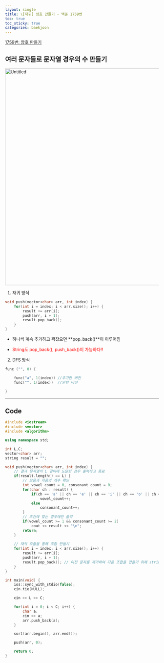 ```yaml
---
layout: single
title: \[재귀] 암호 만들기 - 백준 1759번
toc: true
toc_sticky: true
categories: baekjoon
---
```


[1759번: 암호 만들기](https://www.acmicpc.net/problem/1759)

## 여러 문자들로 문자열 경우의 수 만들기

<img width="710" alt="Untitled" src="https://github.com/KimGyeongLock/KimGyeongLock.github.io/assets/63464299/4946cc6c-a433-4588-b2d3-99607e15b2ce">


1. 재귀 방식

```cpp
void push(vector<char> arr, int index) {   
    for(int i = index; i < arr.size(); i++) {
        result += arr[i];
        push(arr, i + 1);
        result.pop_back();
    }
}
```

- 하나씩 계속 추가하고 꽉찼으면 **pop_back()**이 이루어짐

- <span style="color: red">String도 pop_back(), push_back()이 가능하다!!</span>

2. DFS 방식

```cpp
func ("", 0) {

	func("a", 1(index)) //추가한 버전
	func("", 1(index))  //안한 버전

}
```

---
## Code

```cpp
#include <iostream>
#include <vector>
#include <algorithm>

using namespace std;

int L,C;
vector<char> arr;
string result = "";

void push(vector<char> arr, int index) {
    // 결과 문자열이 L 길이에 도달한 경우 출력하고 종료
    if(result.length() == L) {
        // 모음과 자음의 개수 확인
        int vowel_count = 0, consonant_count = 0;
        for(char ch : result) {
            if(ch == 'a' || ch == 'e' || ch == 'i' || ch == 'o' || ch == 'u')
                vowel_count++;
            else
                consonant_count++;
        }
        // 조건에 맞는 경우에만 출력
        if(vowel_count >= 1 && consonant_count >= 2)
            cout << result << "\n";
        return;
    }
    
    // 재귀 호출을 통해 조합 만들기
    for(int i = index; i < arr.size(); i++) {
        result += arr[i];
        push(arr, i + 1);
        result.pop_back(); // 이전 문자를 제거하여 다음 조합을 만들기 위해 string에도 pop_back이 있었네
    }
}

int main(void) {
    ios::sync_with_stdio(false);
    cin.tie(NULL);

    cin >> L >> C;

    for(int i = 0; i < C; i++) {
        char a;
        cin >> a;
        arr.push_back(a);
    }

    sort(arr.begin(), arr.end());

    push(arr, 0);

    return 0;
}
```
